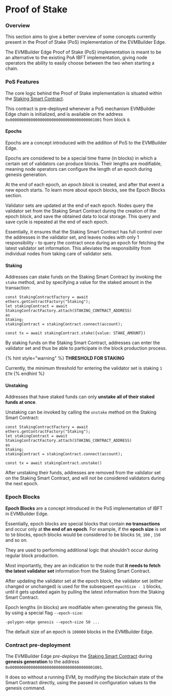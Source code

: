# Proof of Stake

### Overview

This section aims to give a better overview of some concepts currently present in the Proof of Stake (PoS) implementation of the EVMBuilder Edge.

The EVMBuilder Edge Proof of Stake (PoS) implementation is meant to be an alternative to the existing PoA IBFT implementation, giving node operators the ability to easily choose between the two when starting a chain.

### PoS Features

The core logic behind the Proof of Stake implementation is situated within the [Staking Smart Contract](https://github.com/EVMBuilder-Smartchain/EVMBuilderSmartChain-Staking-Contract).

This contract is pre-deployed whenever a PoS mechanism EVMBuilder Edge chain is initialized, and is available on the address `0x0000000000000000000000000000000000001001` from block `0`.

#### Epochs

Epochs are a concept introduced with the addition of PoS to the EVMBuilder Edge.

Epochs are considered to be a special time frame (in blocks) in which a certain set of validators can produce blocks. Their lengths are modifiable, meaning node operators can configure the length of an epoch during genesis generation.

At the end of each epoch, an _epoch block_ is created, and after that event a new epoch starts. To learn more about epoch blocks, see the Epoch Blocks section.

Validator sets are updated at the end of each epoch. Nodes query the validator set from the Staking Smart Contract during the creation of the epoch block, and save the obtained data to local storage. This query and save cycle is repeated at the end of each epoch.

Essentially, it ensures that the Staking Smart Contract has full control over the addresses in the validator set, and leaves nodes with only 1 responsibility - to query the contract once during an epoch for fetching the latest validator set information. This alleviates the responsibility from individual nodes from taking care of validator sets.

#### Staking

Addresses can stake funds on the Staking Smart Contract by invoking the `stake` method, and by specifying a value for the staked amount in the transaction:

```
const StakingContractFactory = await ethers.getContractFactory("Staking");
let stakingContract = await StakingContractFactory.attach(STAKING_CONTRACT_ADDRESS)
as
Staking;
stakingContract = stakingContract.connect(account);

const tx = await stakingContract.stake({value: STAKE_AMOUNT})
```

By staking funds on the Staking Smart Contract, addresses can enter the validator set and thus be able to participate in the block production process.

{% hint style="warning" %}
**THRESHOLD FOR STAKING**

Currently, the minimum threshold for entering the validator set is staking `1 ETH`
{% endhint %}

#### Unstaking

Addresses that have staked funds can only **unstake all of their staked funds at once**.

Unstaking can be invoked by calling the `unstake` method on the Staking Smart Contract:

```
const StakingContractFactory = await ethers.getContractFactory("Staking");
let stakingContract = await StakingContractFactory.attach(STAKING_CONTRACT_ADDRESS)
as
Staking;
stakingContract = stakingContract.connect(account);

const tx = await stakingContract.unstake()
```

After unstaking their funds, addresses are removed from the validator set on the Staking Smart Contract, and will not be considered validators during the next epoch.

### Epoch Blocks

**Epoch Blocks** are a concept introduced in the PoS implementation of IBFT in EVMBuilder Edge.

Essentially, epoch blocks are special blocks that contain **no transactions** and occur only at **the end of an epoch**. For example, if the **epoch size** is set to `50` blocks, epoch blocks would be considered to be blocks `50`, `100` , `150` and so on.

They are used to performing additional logic that shouldn't occur during regular block production.

Most importantly, they are an indication to the node that **it needs to fetch the latest validator set** information from the Staking Smart Contract.

After updating the validator set at the epoch block, the validator set (either changed or unchanged) is used for the subsequent `epochSize - 1` blocks, until it gets updated again by pulling the latest information from the Staking Smart Contract.

Epoch lengths (in blocks) are modifiable when generating the genesis file, by using a special flag `--epoch-size`:

```
-polygon-edge genesis --epoch-size 50 ...
```

The default size of an epoch is `100000` blocks in the EVMBuilder Edge.

### Contract pre-deployment

The EVMBuilder Edge _pre-deploys_ the [Staking Smart Contract](https://github.com/EVMBuilder-Smartchain/EVMBuilderSmartChain-Staking-Contract) during **genesis generation** to the address `0x0000000000000000000000000000000000001001`.

It does so without a running EVM, by modifying the blockchain state of the Smart Contract directly, using the passed in configuration values to the genesis command.
